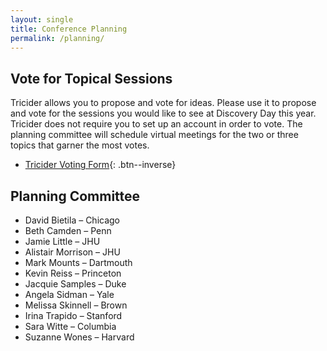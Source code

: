 ```yaml
---
layout: single
title: Conference Planning
permalink: /planning/
---
```

## Vote for Topical Sessions
Tricider allows you to propose and vote for ideas. Please use it to propose and vote for the sessions you would like to see at Discovery Day this year. Tricider does not require you to set up an account in order to vote. The planning committee will schedule virtual meetings for the two or three topics that garner the most votes.

* [Tricider Voting Form](https://www.tricider.com/brainstorming/2XiGTtmZlRZ;jsessionid=QjDEvLvfyiYsr3ltIBNccA){: .btn--inverse}




## Planning Committee
*   David Bietila – Chicago
*   Beth Camden – Penn
*   Jamie Little – JHU
*   Alistair Morrison – JHU
*   Mark Mounts – Dartmouth
*   Kevin Reiss – Princeton
*   Jacquie Samples – Duke
*   Angela Sidman – Yale
*   Melissa Skinnell – Brown
*   Irina Trapido – Stanford
*   Sara Witte – Columbia
*   Suzanne Wones – Harvard
